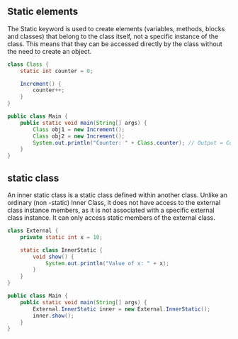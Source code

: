 ## Static elements

The Static keyword is used to create elements (variables, methods, blocks and classes) that belong to the class itself, not a specific instance of the class. This means that they can be accessed directly by the class without the need to create an object.

```java
class Class {
    static int counter = 0;

    Increment() {
        counter++;
    }
}

public class Main {
    public static void main(String[] args) {
        Class obj1 = new Increment();
        Class obj2 = new Increment();
        System.out.println("Counter: " + Class.counter); // Output = Counter: 2
    }
}
```

## static class

An inner static class is a static class defined within another class. Unlike an ordinary (non -static) Inner Class, it does not have access to the external class instance members, as it is not associated with a specific external class instance. It can only access static members of the external class.

```java
class External {
    private static int x = 10;

    static class InnerStatic {
        void show() {
            System.out.println("Value of x: " + x);
        }
    }
}

public class Main {
    public static void main(String[] args) {
        External.InnerStatic inner = new External.InnerStatic();
        inner.show();
    }
}
```